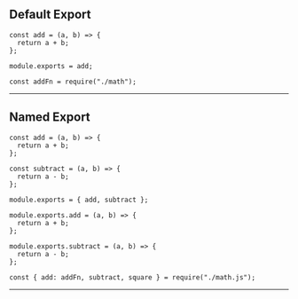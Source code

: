 ## Default Export

```
const add = (a, b) => {
  return a + b;
};

module.exports = add;
```

`const addFn = require("./math");`

---

## Named Export

```
const add = (a, b) => {
  return a + b;
};

const subtract = (a, b) => {
  return a - b;
};

module.exports = { add, subtract };
```

```
module.exports.add = (a, b) => {
  return a + b;
};

module.exports.subtract = (a, b) => {
  return a - b;
};
```

`const { add: addFn, subtract, square } = require("./math.js");`

---
